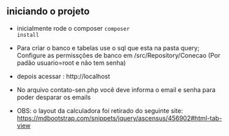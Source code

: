 <h2>iniciando o projeto</h2>


* inicialmente rode o composer
 <code>composer install</code>


* Para criar o banco e tabelas use o sql que esta na pasta query;
Configure as permissções de banco em /src/Repository/Conecao (Por padão usuario=root e não tem senha)


* depois acessar : http://localhost


* No arquivo contato-sen.php você deve informa o email e senha para poder desparar os emails


* OBS: o layout da calculadora foi retirado do seguinte site:
https://mdbootstrap.com/snippets/jquery/ascensus/456902#html-tab-view